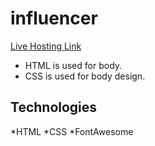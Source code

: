 # influencer
 [Live Hosting Link](https://influencergearzisan.netlify.app/)

* HTML is used for body.
* CSS is used for body design.


## Technologies
*HTML
*CSS
*FontAwesome
